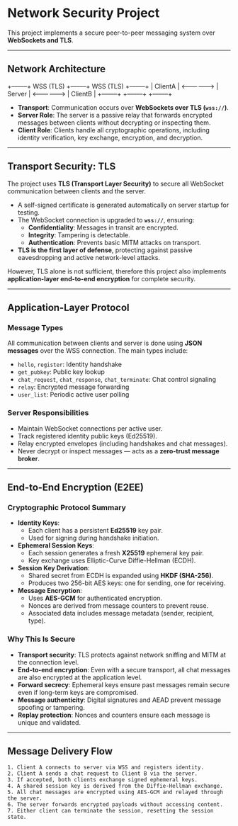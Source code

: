 # Network Security Project

This project implements a secure peer-to-peer messaging system over **WebSockets and TLS**.

---

## Network Architecture

+–––––+      WSS (TLS)      +–––––+      WSS (TLS)      +–––––+
|  ClientA | <—————–> |  Server  | <—————–> |  ClientB |
+–––––+                    +–––––+                    +–––––+

- **Transport**: Communication occurs over **WebSockets over TLS (`wss://`)**.
- **Server Role**: The server is a passive relay that forwards encrypted messages between clients without decrypting or inspecting them.
- **Client Role**: Clients handle all cryptographic operations, including identity verification, key exchange, encryption, and decryption.

---

## Transport Security: TLS

The project uses **TLS (Transport Layer Security)** to secure all WebSocket communication between clients and the server.

- A self-signed certificate is generated automatically on server startup for testing.
- The WebSocket connection is upgraded to **`wss://`**, ensuring:
  - **Confidentiality**: Messages in transit are encrypted.
  - **Integrity**: Tampering is detectable.
  - **Authentication**: Prevents basic MITM attacks on transport.
- **TLS is the first layer of defense**, protecting against passive eavesdropping and active network-level attacks.

However, TLS alone is not sufficient, therefore this project also implements **application-layer end-to-end encryption** for complete security.

---

## Application-Layer Protocol

### Message Types

All communication between clients and server is done using **JSON messages** over the WSS connection. The main types include:

- `hello`, `register`: Identity handshake
- `get_pubkey`: Public key lookup
- `chat_request`, `chat_response`, `chat_terminate`: Chat control signaling
- `relay`: Encrypted message forwarding
- `user_list`: Periodic active user polling

### Server Responsibilities

- Maintain WebSocket connections per active user.
- Track registered identity public keys (Ed25519).
- Relay encrypted envelopes (including handshakes and chat messages).
- Never decrypt or inspect messages — acts as a **zero-trust message broker**.

---

## End-to-End Encryption (E2EE)

### Cryptographic Protocol Summary

- **Identity Keys**:
  - Each client has a persistent **Ed25519** key pair.
  - Used for signing during handshake initiation.
- **Ephemeral Session Keys**:
  - Each session generates a fresh **X25519** ephemeral key pair.
  - Key exchange uses Elliptic-Curve Diffie-Hellman (ECDH).
- **Session Key Derivation**:
  - Shared secret from ECDH is expanded using **HKDF (SHA-256)**.
  - Produces two 256-bit AES keys: one for sending, one for receiving.
- **Message Encryption**:
  - Uses **AES-GCM** for authenticated encryption.
  - Nonces are derived from message counters to prevent reuse.
  - Associated data includes message metadata (sender, recipient, type).

### Why This Is Secure

- **Transport security**: TLS protects against network sniffing and MITM at the connection level.
- **End-to-end encryption**: Even with a secure transport, all chat messages are also encrypted at the application level.
- **Forward secrecy**: Ephemeral keys ensure past messages remain secure even if long-term keys are compromised.
- **Message authenticity**: Digital signatures and AEAD prevent message spoofing or tampering.
- **Replay protection**: Nonces and counters ensure each message is unique and validated.

---

## Message Delivery Flow

```text
1. Client A connects to server via WSS and registers identity.
2. Client A sends a chat request to Client B via the server.
3. If accepted, both clients exchange signed ephemeral keys.
4. A shared session key is derived from the Diffie-Hellman exchange.
5. All chat messages are encrypted using AES-GCM and relayed through the server.
6. The server forwards encrypted payloads without accessing content.
7. Either client can terminate the session, resetting the session state.
